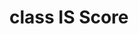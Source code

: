# class IS Score

<!-- ::: aigve.metrics.video_quality_assessment.distribution_based.fid_metric.FIDScore -->